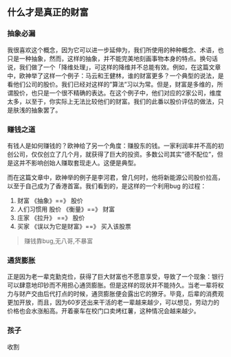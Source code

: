 ## 什么才是真正的财富

### 抽象必漏
我很喜欢这个概念，因为它可以进一步延伸为，我们所使用的种种概念、术语，也只是一种抽象，然而，这样的抽象，并不能完美地刻画事物本身的特点。换句话说，我们做了一个「降维处理」，可这样的降维并不总能有效。例如，在这篇文章中，欧神举了这样一个例子：马云和王健林，谁的财富更多？一个典型的说法，是看他们公司的股价。我们已经对这样的”算法”习以为常。但是，财富是多维的，所谓股价，也只是一个很不精确的表达。在这个例子中，他们对应的2家公司，维度太多，以至于，你实际上无法比较他们的财富。我们的此番以股价评估的做法，只是肤浅的抽象罢了。

### 赚钱之道
有钱人是如何赚钱的？欧神给了另一个角度：赚股东的钱。一家利润率并不高的初创公司，仅仅创立了几个月，就获得了巨大的投资。多数公司其实”德不配位”，但是这并不影响创始人赚取套现走人。这便是典型。

而在这篇文章中，欧神举的例子是李河君，曾几何时，他将新能源公司股价拉高，以至于自己成为了香港首富。我们看到的，是这样的一个利用bug 的过程：

1. 财富 《抽象》==》 股价
2. 人们习惯用 股价 《衡量》==》 财富
3. 庄家 《拉升》 ==》 股价
4. 买家 《误以为它是财富》==》 买入该股票

> 赚钱靠bug,无八哥,不暴富

### 通货膨胀
正是因为老一辈克勤克俭，获得了巨大财富也不愿意享受，导致了一个现象：银行可以肆意地印钞而不用担心通货膨胀。但是这样的现状并不能持久。当老一辈将权力与财产交由后代打点的时候，通货膨胀便会露出它的獠牙。毕竟，后辈的消费观更加开放，而且，因为60岁还出来干活的老一辈越来越少，可以想见，劳动力的价格也会水涨船高。开着豪车在校门口卖烤红薯，这种情况会越来越少。

### 孩子
收割